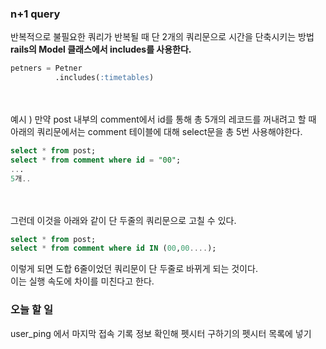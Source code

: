 ### n+1 query 
반복적으로 불필요한 쿼리가 반복될 때 단 2개의 쿼리문으로 시간을 단축시키는 방법 <br>
<b>rails의 Model 클래스에서 includes를 사용한다. </b>

```sql
petners = Petner
          .includes(:timetables)
```
<br>
<br>
예시 ) 
만약 post 내부의 comment에서 id를 통해 총 5개의 레코드를 꺼내려고 할 때 <br>
아래의 쿼리문에서는 comment 테이블에 대해 select문을 총 5번 사용해야한다. 

```sql
select * from post;
select * from comment where id = "00"; 
...
5개..
```
<br>
<br>
그런데 이것을 아래와 같이 단 두줄의 쿼리문으로 고칠 수 있다. 

```sql
select * from post; 
select * from comment where id IN (00,00....);
```
이렇게 되면 도합 6줄이었던 쿼리문이 단 두줄로 바뀌게 되는 것이다. <br>
이는 실행 속도에 차이를 미친다고 한다. 



### 오늘 할 일
user_ping 에서 마지막 접속 기록 정보 확인해 펫시터 구하기의 펫시터 목록에 넣기 <br>
